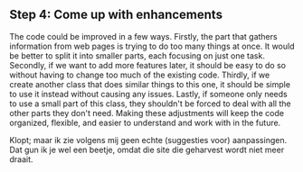 ## Step 4: Come up with enhancements

The code could be improved in a few ways. Firstly, the part that gathers information from web pages is trying to do too many things at once. It would be better to split it into smaller parts, each focusing on just one task. Secondly, if we want to add more features later, it should be easy to do so without having to change too much of the existing code. Thirdly, if we create another class that does similar things to this one, it should be simple to use it instead without causing any issues. Lastly, if someone only needs to use a small part of this class, they shouldn't be forced to deal with all the other parts they don't need. Making these adjustments will keep the code organized, flexible, and easier to understand and work with in the future.

Klopt; maar ik zie volgens mij geen echte (suggesties voor) aanpassingen. Dat gun ik je wel een beetje, omdat die site die geharvest wordt niet meer draait.